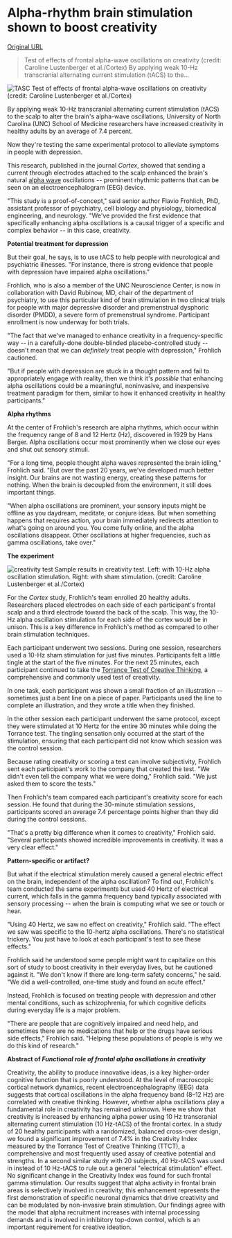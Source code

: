 # Alpha-rhythm brain stimulation shown to boost creativity

[Original URL](http://www.kurzweilai.net/alpha-rhythm-brain-stimulation-shown-to-boost-creativity)

> Test of effects of frontal alpha-wave oscillations on creativity (credit: Caroline Lustenberger et al./Cortex) By applying weak 10-Hz transcranial alternating current stimulation (tACS) to the...

![](http://www.kurzweilai.net/images/TASC.jpg "TASC") Test of effects of frontal alpha-wave oscillations on creativity (credit: Caroline Lustenberger et al./Cortex)

By applying weak 10-Hz transcranial alternating current stimulation (tACS) to the scalp to alter the brain's alpha-wave oscillations, University of North Carolina (UNC) School of Medicine researchers have increased creativity in healthy adults by an average of 7.4 percent.

Now they're testing the same experimental protocol to alleviate symptoms in people with depression.

This research, published in the journal _Cortex_, showed that sending a current through electrodes attached to the scalp enhanced the brain's natural [alpha wave](http://en.wikipedia.org/wiki/Alpha_wave) oscillations -- prominent rhythmic patterns that can be seen on an electroencephalogram (EEG) device.

"This study is a proof-of-concept," said senior author Flavio Frohlich, PhD, assistant professor of psychiatry, cell biology and physiology, biomedical engineering, and neurology. "We've provided the first evidence that specifically enhancing alpha oscillations is a causal trigger of a specific and complex behavior -- in this case, creativity.

**Potential treatment for depression**

But their goal, he says, is to use tACS to help people with neurological and psychiatric illnesses. "For instance, there is strong evidence that people with depression have impaired alpha oscillations."

Frohlich, who is also a member of the UNC Neuroscience Center, is now in collaboration with David Rubinow, MD, chair of the department of psychiatry, to use this particular kind of brain stimulation in two clinical trials for people with major depressive disorder and premenstrual dysphoric disorder (PMDD), a severe form of premenstrual syndrome. Participant enrollment is now underway for both trials.

"The fact that we've managed to enhance creativity in a frequency-specific way -- in a carefully-done double-blinded placebo-controlled study -- doesn't mean that we can _definitely_ treat people with depression," Frohlich cautioned.

"But if people with depression are stuck in a thought pattern and fail to appropriately engage with reality, then we think it's _possible_ that enhancing alpha oscillations could be a meaningful, noninvasive, and inexpensive treatment paradigm for them, similar to how it enhanced creativity in healthy participants."

**Alpha rhythms**

At the center of Frohlich's research are alpha rhythms, which occur within the frequency range of 8 and 12 Hertz (Hz), discovered in 1929 by Hans Berger. Alpha oscillations occur most prominently when we close our eyes and shut out sensory stimuli.

"For a long time, people thought alpha waves represented the brain idling," Frohlich said. "But over the past 20 years, we've developed much better insight. Our brains are not wasting energy, creating these patterns for nothing. When the brain is decoupled from the environment, it still does important things.

"When alpha oscillations are prominent, your sensory inputs might be offline as you daydream, meditate, or conjure ideas. But when something happens that requires action, your brain immediately redirects attention to what's going on around you. You come fully online, and the alpha oscillations disappear. Other oscillations at higher frequencies, such as gamma oscillations, take over."

**The experiment**

![](http://www.kurzweilai.net/images/creativity-test.jpg "creativity test") Sample results in creativity test. Left: with 10-Hz alpha oscillation stimulation. Right: with sham stimulation. (credit: Caroline Lustenberger et al./Cortex)

For the _Cortex_ study, Frohlich's team enrolled 20 healthy adults. Researchers placed electrodes on each side of each participant's frontal scalp and a third electrode toward the back of the scalp. This way, the 10-Hz alpha oscillation stimulation for each side of the cortex would be in unison. This is a key difference in Frohlich's method as compared to other brain stimulation techniques.

Each participant underwent two sessions. During one session, researchers used a 10-Hz sham stimulation for just five minutes. Participants felt a little tingle at the start of the five minutes. For the next 25 minutes, each participant continued to take the [Torrance Test of Creative Thinking](http://www.ststesting.com/ngifted.html), a comprehensive and commonly used test of creativity.

In one task, each participant was shown a small fraction of an illustration -- sometimes just a bent line on a piece of paper. Participants used the line to complete an illustration, and they wrote a title when they finished.

In the other session each participant underwent the same protocol, except they were stimulated at 10 Hertz for the entire 30 minutes while doing the Torrance test. The tingling sensation only occurred at the start of the stimulation, ensuring that each participant did not know which session was the control session.

Because rating creativity or scoring a test can involve subjectivity, Frohlich sent each participant's work to the company that created the test. "We didn't even tell the company what we were doing," Frohlich said. "We just asked them to score the tests."

Then Frohlich's team compared each participant's creativity score for each session. He found that during the 30-minute stimulation sessions, participants scored an average 7.4 percentage points higher than they did during the control sessions.

"That's a pretty big difference when it comes to creativity," Frohlich said. "Several participants showed incredible improvements in creativity. It was a very clear effect."

**Pattern-specific or artifact?**

But what if the electrical stimulation merely caused a general electric effect on the brain, independent of the alpha oscillation? To find out, Frohlich's team conducted the same experiments but used 40 Hertz of electrical current, which falls in the gamma frequency band typically associated with sensory processing -- when the brain is computing what we see or touch or hear.

"Using 40 Hertz, we saw no effect on creativity," Frohlich said. "The effect we saw was specific to the 10-hertz alpha oscillations. There's no statistical trickery. You just have to look at each participant's test to see these effects."

Frohlich said he understood some people might want to capitalize on this sort of study to boost creativity in their everyday lives, but he cautioned against it. "We don't know if there are long-term safety concerns," he said. "We did a well-controlled, one-time study and found an acute effect."

Instead, Frohlich is focused on treating people with depression and other mental conditions, such as schizophrenia, for which cognitive deficits during everyday life is a major problem.

"There are people that are cognitively impaired and need help, and sometimes there are no medications that help or the drugs have serious side effects," Frohlich said. "Helping these populations of people is why we do this kind of research."

**Abstract of _Functional role of frontal alpha oscillations in creativity_**

Creativity, the ability to produce innovative ideas, is a key higher-order cognitive function that is poorly understood. At the level of macroscopic cortical network dynamics, recent electroencephalography (EEG) data suggests that cortical oscillations in the alpha frequency band (8–12 Hz) are correlated with creative thinking. However, whether alpha oscillations play a fundamental role in creativity has remained unknown. Here we show that creativity is increased by enhancing alpha power using 10 Hz transcranial alternating current stimulation (10 Hz-tACS) of the frontal cortex. In a study of 20 healthy participants with a randomized, balanced cross-over design, we found a significant improvement of 7.4% in the Creativity Index measured by the Torrance Test of Creative Thinking (TTCT), a comprehensive and most frequently used assay of creative potential and strengths. In a second similar study with 20 subjects, 40 Hz-tACS was used in instead of 10 Hz-tACS to rule out a general "electrical stimulation" effect. No significant change in the Creativity Index was found for such frontal gamma stimulation. Our results suggest that alpha activity in frontal brain areas is selectively involved in creativity; this enhancement represents the first demonstration of specific neuronal dynamics that drive creativity and can be modulated by non-invasive brain stimulation. Our findings agree with the model that alpha recruitment increases with internal processing demands and is involved in inhibitory top-down control, which is an important requirement for creative ideation.
